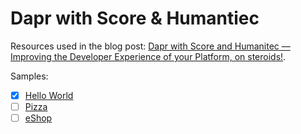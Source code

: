 # Dapr with Score & Humantiec

Resources used in the blog post: [Dapr with Score and Humanitec — Improving the Developer Experience of your Platform, on steroids!](https://medium.com/@mabenoit/dapr-with-score-and-humanitec-developer-experience-with-your-platform-on-steroids-a848f2de0a5a?sk=fc3c920115e17ccd327b452a025ec330).

Samples:
- [X] [Hello World](./apps/hello-world/)
- [ ] [Pizza](./apps/pizza/)
- [ ] [eShop](./apps/e-shop/)
